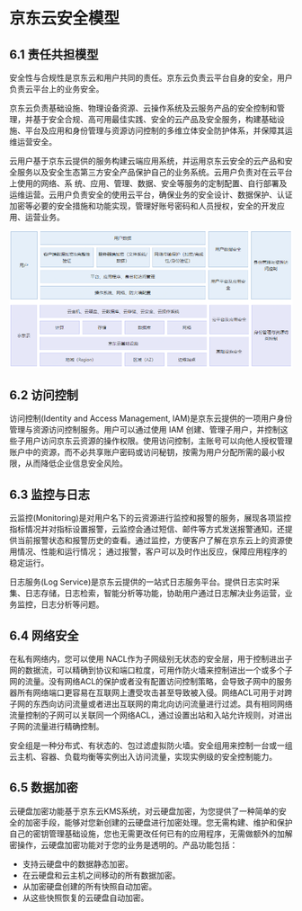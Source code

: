 # 京东云安全模型
## 6.1 责任共担模型 
安全性与合规性是京东云和用户共同的责任。京东云负责云平台自身的安全，用户负责云平台上的业务安全。 

京东云负责基础设施、物理设备资源、云操作系统及云服务产品的安全控制和管理，并基于安全合规、高可用最佳实践、安全的云产品及安全服务，构建基础设施、平台及应用和身份管理与资源访问控制的多维立体安全防护体系，并保障其运维运营安全。 

云用户基于京东云提供的服务构建云端应用系统，并运用京东云安全的云产品和安全服务以及安全生态第三方安全产品保护自己的业务系统。云用户负责对在云平台上使用的网络、系 统、应用、管理、数据、安全等服务的定制配置、自行部署及运维运营。云用户负责安全的使用云平台，确保业务的安全设计、数据保护、认证加密等必要的安全措施和功能实现，管理好账号密码和人员授权，安全的开发应用、运营业务。 

![security model](../../../image/JDCloud-WhitePaper/JDCloud-WhitePaper-Best-Practice-with-Chanjet-Tplus/6f783991a9ac3c0b94f85406b377e76b20190731151307828-16.png)

## 6.2 访问控制 
访问控制(Identity and Access Management, IAM)是京东云提供的一项用户身份管理与资源访问控制服务。用户可以通过使用 IAM 创建、管理子用户，并控制这些子用户访问京东云资源的操作权限。使用访问控制，主账号可以向他人授权管理账户中的资源，而不必共享账户密码或访问秘钥，按需为用户分配所需的最小权限，从而降低企业信息安全风险。 

## 6.3 监控与日志 
云监控(Monitoring)是对用户名下的云资源进行监控和报警的服务，展现各项监控指标情况并对指标设置报警，云监控会通过短信、邮件等方式发送报警通知，还提供当前报警状态和报警历史的查看。通过监控，方便客户了解在京东云上的资源使用情况、性能和运行情况； 通过报警，客户可以及时作出反应，保障应用程序的稳定运行。

日志服务(Log Service)是京东云提供的一站式日志服务平台。提供日志实时采集、日志存储，日志检索，智能分析等功能，协助用户通过日志解决业务运营，业务监控，日志分析等问题。

## 6.4 网络安全 
在私有网络内，您可以使用 NACL作为子网级别无状态的安全层，用于控制进出子网的数据流，可以精确到协议和端口粒度，可用作防火墙来控制进出一个或多个子网的流量。没有网络ACL的保护或者没有配置访问控制策略，会导致子网中的服务器所有网络端口更容易在互联网上遭受攻击甚至导致被入侵。网络ACL可用于对跨子网的东西向访问流量或者进出互联网的南北向访问流量进行过滤。具有相同网络流量控制的子网可以关联同一个网络ACL，通过设置出站和入站允许规则，对进出子网的流量进行精确控制。 

安全组是一种分布式、有状态的、包过滤虚拟防火墙。安全组用来控制一台或一组云主机、容器、负载均衡等实例出入访问流量，实现实例级的安全控制能力。 

## 6.5 数据加密 
云硬盘加密功能基于京东云KMS系统，对云硬盘加密，为您提供了一种简单的安全的加密手段，能够对您新创建的云硬盘进行加密处理。您无需构建、维护和保护自己的密钥管理基础设施，您也无需更改任何已有的应用程序，无需做额外的加解密操作，云硬盘加密功能对于您的业务是透明的。产品功能包括： 
- 支持云硬盘中的数据静态加密。 
- 在云硬盘和云主机之间移动的所有数据加密。 
- 从加密硬盘创建的所有快照自动加密。 
- 从这些快照恢复的云硬盘自动加密。 
